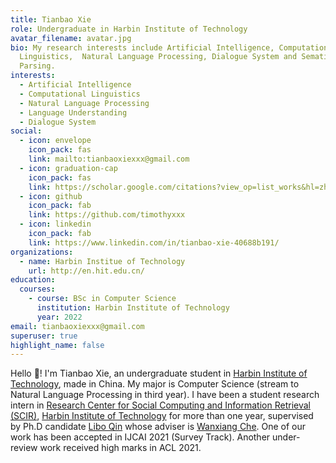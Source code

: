 ```yaml
---
title: Tianbao Xie
role: Undergraduate in Harbin Institute of Technology
avatar_filename: avatar.jpg
bio: My research interests include Artificial Intelligence, Computational
  Linguistics,  Natural Language Processing, Dialogue System and Sematic
  Parsing.
interests:
  - Artificial Intelligence
  - Computational Linguistics
  - Natural Language Processing
  - Language Understanding 
  - Dialogue System
social:
  - icon: envelope
    icon_pack: fas
    link: mailto:tianbaoxiexxx@gmail.com
  - icon: graduation-cap
    icon_pack: fas
    link: https://scholar.google.com/citations?view_op=list_works&hl=zh-CN&user=8sdGK_0AAAAJ
  - icon: github
    icon_pack: fab
    link: https://github.com/timothyxxx
  - icon: linkedin
    icon_pack: fab
    link: https://www.linkedin.com/in/tianbao-xie-40688b191/
organizations:
  - name: Harbin Institue of Technology
    url: http://en.hit.edu.cn/
education:
  courses:
    - course: BSc in Computer Science
      institution: Harbin Institute of Technology
      year: 2022
email: tianbaoxiexxx@gmail.com
superuser: true
highlight_name: false
---
```

Hello 🤗! 
I'm Tianbao Xie, an undergraduate student in [Harbin Institute of Technology](http://en.hit.edu.cn/), made in China. My major is Computer Science (stream to Natural Language Processing in third year). I have been a student research intern in [Research Center for Social Computing and Information Retrieval (SCIR)](http://ir.hit.edu.cn/), [Harbin Institute of Technology](http://en.hit.edu.cn/) for more than one year, supervised by Ph.D candidate [Libo Qin](http://ir.hit.edu.cn/~lbqin/) whose adviser is [Wanxiang Che](http://ir.hit.edu.cn/~car/). One of our work has been accepted in IJCAI 2021 (Survey Track). Another under-review work received high marks in ACL 2021.
